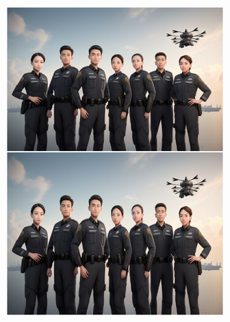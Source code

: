 ![de:hub.de-Projekt](img_UAV.jpg)
<img src="https://github.com/Zionergy/Hyperion/blob/main/img_UAV.jpg" width="600" height="380">
